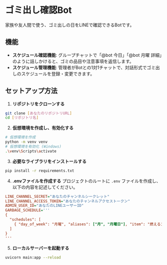 # ゴミ出し確認Bot

家族や友人間で使う、ゴミ出しの日をLINEで確認できるBotです。

## 機能

- **スケジュール確認機能**: グループチャットで「@bot 今日」「@bot 月曜 詳細」のように話しかけると、ゴミの品目や注意事項を返信します。
- **スケジュール管理機能**: 管理者がBotとの1対1チャットで、対話形式でゴミ出しのスケジュールを登録・変更できます。

## セットアップ方法

1. **リポジトリをクローンする**

```bash
git clone [あなたのリポジトリURL]
cd [リポジトリ名]
```

2. **仮想環境を作成し、有効化する**

```bash
# 仮想環境を作成
python -m venv venv
# 仮想環境を有効化 (Windows)
.\venv\Scripts\activate
```

3. **必要なライブラリをインストールする**

```bash
pip install -r requirements.txt
```

4. **.envファイルを作成する**
プロジェクトのルートに `.env` ファイルを作成し、以下の内容を記述してください。

```ini
LINE_CHANNEL_SECRET="あなたのチャンネルシークレット"
LINE_CHANNEL_ACCESS_TOKEN="あなたのチャンネルアクセストークン"
ADMIN_USER_ID="あなたのLINEユーザーID"
GARBAGE_SCHEDULE=''' 
{
  "schedules": [
    { "day_of_week": "月曜", "aliases": ["月", "月曜日"], "item": "燃えるゴミ", "note": "特になし" }
  ]
}
'''
```

5. **ローカルサーバーを起動する**

```bash
uvicorn main:app --reload
```
